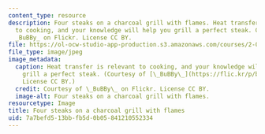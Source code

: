 ```yaml
---
content_type: resource
description: Four steaks on a charcoal grill with flames. Heat transfer is relevant
  to cooking, and your knowledge will help you grill a perfect steak. Courtesy of
  _BuBBy_ on Flickr. License CC BY.
file: https://ol-ocw-studio-app-production.s3.amazonaws.com/courses/2-051-introduction-to-heat-transfer-fall-2015/7a7befd513bbfb5d0b05841210552334_2-051f15.jpg
file_type: image/jpeg
image_metadata:
  caption: Heat transfer is relevant to cooking, and your knowledge will help you
    grill a perfect steak. (Courtesy of [\_BuBBy\_](https://flic.kr/p/bcUfWr) on Flickr.
    License CC BY.)
  credit: Courtesy of \_BuBBy\_ on Flickr. License CC BY.
  image-alt: Four steaks on a charcoal grill with flames.
resourcetype: Image
title: Four steaks on a charcoal grill with flames
uid: 7a7befd5-13bb-fb5d-0b05-841210552334
---
```

